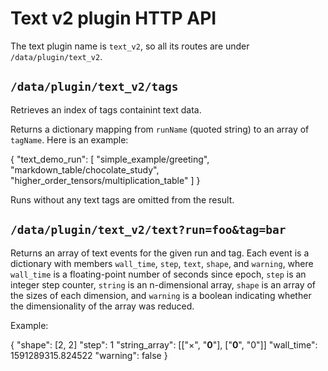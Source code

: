 # Text v2 plugin HTTP API

The text plugin name is `text_v2`, so all its routes are under
`/data/plugin/text_v2`.

## `/data/plugin/text_v2/tags`

Retrieves an index of tags containint text data.

Returns a dictionary mapping from `runName` (quoted string) to an
array of `tagName`. Here is an example:

  {
    "text_demo_run": [
      "simple_example/greeting",
      "markdown_table/chocolate_study",
      "higher_order_tensors/multiplication_table"
    ]
  }

Runs without any text tags are omitted from the result.

## `/data/plugin/text_v2/text?run=foo&tag=bar`

Returns an array of text events for the given run and tag.  Each event is
a dictionary with members `wall_time`, `step`, `text`, `shape`, and `warning`,
where `wall_time` is a floating-point number of seconds since epoch, `step` is
an integer step counter, `string` is an n-dimensional array, `shape` is an array
of the sizes of each dimension, and `warning` is a boolean indicating whether
the dimensionality of the array was reduced.

Example:

  {
    "shape": [2, 2]
    "step": 1
    "string_array": [["×", "**0**"], ["**0**", "0"]]
    "wall_time": 1591289315.824522
    "warning": false
  }
